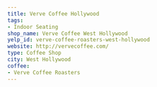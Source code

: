 ```yaml
---
title: Verve Coffee Hollywood
tags:
- Indoor Seating
shop_name: Verve Coffee West Hollywood
yelp_id: verve-coffee-roasters-west-hollywood
website: http://vervecoffee.com/
type: Coffee Shop
city: West Hollywood
coffee:
- Verve Coffee Roasters
---
```

